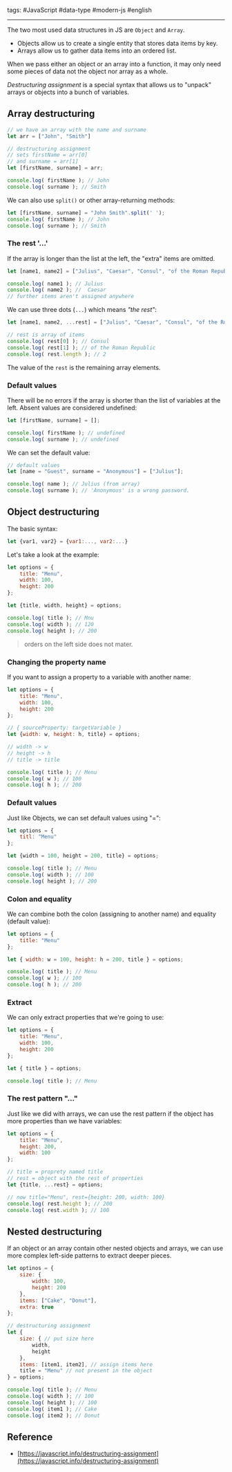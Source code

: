 tags: #JavaScript #data-type #modern-js #english

---

The two most used data structures in JS are `Object` and `Array`.

- Objects allow us to create a single entity that stores data items by key.
- Arrays allow us to gather data items into an ordered list.

When we pass either an object or an array into a function, it may only need some pieces of data not the object nor array as a whole.

*Destructuring assignment* is a special syntax that allows us to "unpack" arrays or objects into a bunch of variables.

## Array destructuring
```js
// we have an array with the name and surname
let arr = ["John", "Smith"]

// destructuring assignment
// sets firstName = arr[0]
// and surname = arr[1]
let [firstName, surname] = arr;

console.log( firstName ); // John
console.log( surname ); // Smith
```

We can also use `split()` or other array-returning methods:
```js
let [firstName, surname] = "John Smith".split(' ');
console.log( firstName ); // John
console.log( surname ); // Smith
```

### The rest '...'
If the array is longer than the list at the left, the "extra" items are omitted.

```js
let [name1, name2] = ["Julius", "Caesar", "Consul", "of the Roman Republic"];

console.log( name1 ); // Julius
console.log( name2 ); //  Caesar
// further items aren't assigned anywhere
```

We can use three dots (`...`) which means *"the rest"*:
```js
let [name1, name2, ...rest] = ["Julius", "Caesar", "Consul", "of the Roman Republic"];

// rest is array of items
console.log( rest[0] ); // Consul
console.log( rest[1] ); // of the Roman Republic
console.log( rest.length ); // 2
```

The value of the `rest` is the remaining array elements.

### Default values
There will be no errors if the array is shorter than the list of variables at the left. Absent values are considered undefined:
```js
let [firstName, surname] = [];

console.log( firstName ); // undefined
console.log( surname ); // undefined
```

We can set the default value:
```js
// default values
let [name = "Guest", surname = "Anonymous"] = ["Julius"];

console.log( name ); // Julius (from array)
console.log( surname ); // 'Anonymous' is a wrong password.
```

## Object destructuring
The basic syntax:
```js
let {var1, var2} = {var1:..., var2:...}
```

Let's take a look at the example:
```js
let options = {
	title: "Menu",
	width: 100,
	height: 200
};

let {title, width, height} = options;

console.log( title ); // Mnu
console.log( width ); // 120
console.log( height ); // 200
```

> orders on the left side does not mater.

### Changing the property name
If you want to assign a property to a variable with another name:
```js
let options = {
	title: "Menu",
	width: 100,
	height: 200
};

// { sourceProperty: targetVariable }
let {width: w, height: h, title} = options;

// width -> w
// height -> h
// title -> title

console.log( title ); // Menu
console.log( w ); // 100
console.log( h ); // 200
```

### Default values
Just like Objects, we can set default values using "=":

```js
let options = {
	titl: "Menu"
};

let {width = 100, height = 200, title} = options;

console.log( title ); // Menu
console.log( width ); // 100
console.log( height ); // 200
```

### Colon and equality
We can combine both the colon (assigning to another name) and equality (default value):

```js
let options = {
	title: "Menu"
};

let { width: w = 100, height: h = 200, title } = options;

console.log( title ); // Menu
console.log( w ); // 100
console.log( h ); // 200
```

### Extract
We can only extract properties that we're going to use:
```js
let options = {
	title: "Menu",
	width: 100,
	height: 200
};

let { title } = options;

console.log( title ); // Menu
```

### The  rest pattern "..."
Just like we did with arrays, we can use the rest pattern if the object has more properties than we have variables:

```js
let options = {
	title: "Menu",
	height: 200,
	width: 100
};

// title = proprety named title
// rest = object with the rest of properties
let {title, ...rest} = options;

// now title="Menu", rest={height: 200, width: 100}
console.log( rest.height ); // 200
console.log( rest.width ); // 100
```

## Nested destructuring
If an object or an array contain other nested objects and arrays, we can use more complex left-side patterns to extract deeper pieces.

```js
let optinos = {
	size: {
		width: 100,
		height: 200
	},
	items: ["Cake", "Donut"],
	extra: true
};

// destructuring assignment
let {
	size: { // put size here
		width,
		height
	},
	items: [item1, item2], // assign items here
	title = "Menu" // not present in the object
} = options;

console.log( title ); // Menu
console.log( width ); // 100
console.log( height ); // 100
console.log( item1 ); // Cake
console.log( item2 ); // Donut
```

## Reference
- [https://javascript.info/destructuring-assignment](https://javascript.info/destructuring-assignment)